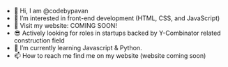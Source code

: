 - 👋 Hi, I am @codebypavan
- 👀 I’m interested in front-end development (HTML, CSS, and JavaScript)
- 📜 Visit my website: COMING SOON!
- 😎 Actively looking for roles in startups backed by Y-Combinator related construction field
- 🌱 I’m currently learning Javascript & Python. 
- 📫 How to reach me find me on my website (website coming soon)

<!---
codebypavan/codebypavan is a ✨ special ✨ repository because its `README.md` (this file) appears on your GitHub profile.
You can click the Preview link to take a look at your changes.
--->
